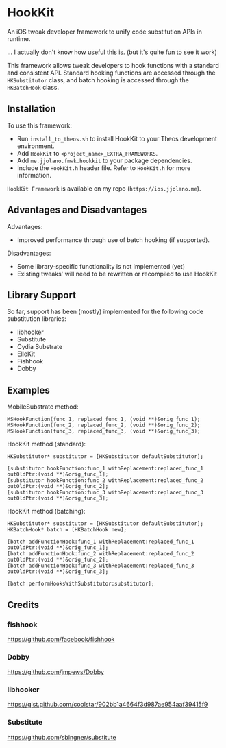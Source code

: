 # HookKit

An iOS tweak developer framework to unify code substitution APIs in runtime.

... I actually don't know how useful this is. (but it's quite fun to see it work)

This framework allows tweak developers to hook functions with a standard and consistent API. Standard hooking functions are accessed through the `HKSubstitutor` class, and batch hooking is accessed through the `HKBatchHook` class.

## Installation

To use this framework:

* Run `install_to_theos.sh` to install HookKit to your Theos development environment.
* Add `HookKit` to `<project_name>_EXTRA_FRAMEWORKS`.
* Add `me.jjolano.fmwk.hookkit` to your package dependencies.
* Include the `HookKit.h` header file. Refer to `HookKit.h` for more information.

`HookKit Framework` is available on my repo (`https://ios.jjolano.me`).

## Advantages and Disadvantages

Advantages:

* Improved performance through use of batch hooking (if supported).

Disadvantages:

* Some library-specific functionality is not implemented (yet)
* Existing tweaks' will need to be rewritten or recompiled to use HookKit

## Library Support

So far, support has been (mostly) implemented for the following code substitution libraries:

* libhooker
* Substitute
* Cydia Substrate
* ElleKit
* Fishhook
* Dobby

## Examples

MobileSubstrate method:

```objc
MSHookFunction(func_1, replaced_func_1, (void **)&orig_func_1);
MSHookFunction(func_2, replaced_func_2, (void **)&orig_func_2);
MSHookFunction(func_3, replaced_func_3, (void **)&orig_func_3);
```

HookKit method (standard):

```objc
HKSubstitutor* substitutor = [HKSubstitutor defaultSubstitutor];

[substitutor hookFunction:func_1 withReplacement:replaced_func_1 outOldPtr:(void **)&orig_func_1];
[substitutor hookFunction:func_2 withReplacement:replaced_func_2 outOldPtr:(void **)&orig_func_2];
[substitutor hookFunction:func_3 withReplacement:replaced_func_3 outOldPtr:(void **)&orig_func_3];
```

HookKit method (batching):

```objc
HKSubstitutor* substitutor = [HKSubstitutor defaultSubstitutor];
HKBatchHook* batch = [HKBatchHook new];

[batch addFunctionHook:func_1 withReplacement:replaced_func_1 outOldPtr:(void **)&orig_func_1];
[batch addFunctionHook:func_2 withReplacement:replaced_func_2 outOldPtr:(void **)&orig_func_2];
[batch addFunctionHook:func_3 withReplacement:replaced_func_3 outOldPtr:(void **)&orig_func_3];

[batch performHooksWithSubstitutor:substitutor];
```

## Credits

### fishhook

<https://github.com/facebook/fishhook>

### Dobby

<https://github.com/jmpews/Dobby>

### libhooker

<https://gist.github.com/coolstar/902bb1a4664f3d987ae954aaf39415f9>

### Substitute

<https://github.com/sbingner/substitute>
